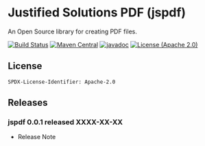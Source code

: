 # Justified Solutions PDF (jspdf) #
An Open Source library for creating PDF files.

[![Build Status](https://travis-ci.org/justifiedsolutions/jspdf.svg?branch=master)](https://travis-ci.org/justifiedsolutions/jspdf)
[![Maven Central](https://img.shields.io/maven-central/v/com.justifiedsolutions/jspdf?color=green)](https://maven-badges.herokuapp.com/maven-central/com.justifiedsolutions/jspdf)
[![javadoc](https://javadoc.io/badge2/com.justifiedsolutions/jspdf/javadoc.svg)](https://javadoc.io/doc/com.justifiedsolutions/jspdf)
[![License (Apache 2.0)](https://img.shields.io/badge/license-Apache%202.0-blue)](http://www.apache.org/licenses/LICENSE-2.0.txt) 

## License ##
`SPDX-License-Identifier: Apache-2.0`
## Releases ##

### jspdf 0.0.1 released XXXX-XX-XX ###
- Release Note